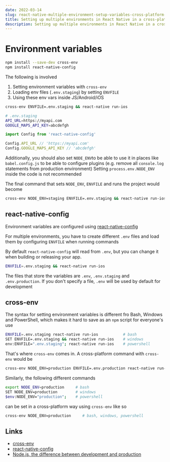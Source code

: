 ```yaml
---
date: 2022-03-14
slug: react-native-multiple-environment-setup-variables-cross-platform-envfile
title: Setting up multiple environments in React Native in a cross-platform way and use variables in JS, Android and iOS projects
description: Setting up multiple environments in React Native in a cross-platform way so that it works on Windows, macOS and Linux. Then make the environment variable available for use in JavaScript, iOS and Android code
---
```


# Environment variables

```bash
npm install --save-dev cross-env
npm install react-native-config
```

The following is involved

1. Setting environment variables with `cross-env`
2. Loading env files (`.env.staging`) by setting `ENVFILE`
3. Using these env vars inside JS/Android/iOS

```bash
cross-env ENVFILE=.env.staging && react-native run-ios
```

```bash
# .env.staging
API_URL=https://myapi.com
GOOGLE_MAPS_API_KEY=abcdefgh
```

```js
import Config from 'react-native-config'

Config.API_URL // 'https://myapi.com'
Config.GOOGLE_MAPS_API_KEY // 'abcdefgh'
```

Additionally, you should also set `NODE_ENV`to be able to use it in places like `babel.config.js` to be able to configure plugins (e.g. remove all `console.log` statements from production environment) Setting `process.env.NODE_ENV` inside the code is not recommended

The final command that sets `NODE_ENV`, `ENVFILE` and runs the project would become

```bash
cross-env NODE_ENV=staging ENVFILE=.env.staging && react-native run-ios
```

## react-native-config

Environment variables are configured using [react-native-config](https://www.npmjs.com/package/react-native-config)

For multiple environments, you have to create different `.env` files and load them by configuring `ENVFILE` when running commands

By default `react-native-config` will read from `.env`, but you can change it when building or releasing your app.

```bash
ENVFILE=.env.staging && react-native run-ios
```

The files that store the variables are `.env`, `.env.staging` and `.env.production`. If you don't specify a file, `.env` will be used by default for development

## cross-env

The syntax for setting environment variables is different fro Bash, Windows and PowerShell, which makes it hard to save as an `npm` script for everyone's use

```bash
ENVFILE=.env.staging react-native run-ios           # bash
SET ENVFILE=.env.staging && react-native run-ios    # windows
env:ENVFILE=".env.staging"; react-native run-ios    # powershell
```

That's where `cross-env` comes in. A cross-platform command with `cross-env` would be

```bash
cross-env NODE_ENV=production ENVFILE=.env.production react-native run-ios  # bash, windows, powershell
```

Similarly, the following different commands

```bash
export NODE_ENV=production     # bash
SET NODE_ENV=production        # windows
$env:NODE_ENV="production";    # powershell
```

can be set in a cross-platform way using `cross-env` like so

```bash
cross-env NODE_ENV=production     # bash, windows, powershell
```

## Links

- [cross-env](https://www.npmjs.com/package/cross-env)
- [react-native-config](https://www.npmjs.com/package/react-native-config)
- [Node.js, the difference between development and production](https://nodejs.dev/learn/nodejs-the-difference-between-development-and-production)

